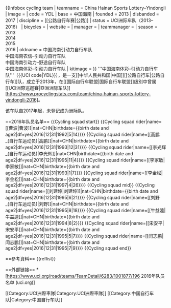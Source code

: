 {{Infobox cycling team
| teamname       = China Hainan Sports Lottery–Yindongli
| image          = 
| code           = YDL
| base           = 中国海南
| founded        = 2013
| disbanded      = 2017
| discipline     = [[公路自行车赛|公路]]
| status         = UCI洲际车队（2013–2016）
| bicycles       = 
| website        = 
| manager        = 
| teammanager    = 
| season         = 2013<br/>2014<br/>2015<br/>2016
| oldname        = 中国海南引动力自行车队<br/>中国海南农信–引动力自行车队<br/>中国海南引动力–野途自行车队<br/>中国海南体彩–引动力自行车队
| kitimage       = 
}}
'''中国海南体彩–引动力自行车队'''（{{UCI code|YDL}}），是一支[[中华人民共和国|中国]][[公路自行车|公路自行车]]队，成立于2013年，在[[国际自行车联盟|国际自行车联盟]]级別中曾属[[UCI洲際巡迴賽|亞洲洲际车队]]<ref>[https://www.procyclingstats.com/team/china-hainan-sports-lottery-yindongli-2016]</ref>。

该车队自2017年起，未登记成为洲际队。

==2016年队员名单==
{{Cycling squad start}}
{{Cycling squad rider|name=[[曹波|曹波]]|nat=CHN|birthdate={{birth date and age2|df=yes|2016|12|31|1992|5|14}}}}
{{Cycling squad rider|name=[[高鹏_(自行车运动员)|高鹏]]|nat=CHN|birthdate={{birth date and age2|df=yes|2016|12|31|1993|12|31}}}}
{{Cycling squad rider|name=[[李光辉_(自行车运动员)|李光辉]]|nat=CHN|birthdate={{birth date and age2|df=yes|2016|12|31|1995|11|4}}}}
{{Cycling squad rider|name=[[李家敏|李家敏]]|nat=CHN|birthdate={{birth date and age2|df=yes|2016|12|31|1993|1|7}}}}
{{Cycling squad rider|name=[[李金松|李金松]]|nat=CHN|birthdate={{birth date and age2|df=yes|2016|12|31|1997|4|26}}}}
{{Cycling squad mid}}
{{Cycling squad rider|name=[[刘建坤|刘建坤]]|nat=CHN|birthdate={{birth date and age2|df=yes|2016|12|31|1995|6|21}}}}
{{Cycling squad rider|name=[[刘野_(自行车运动员)|刘野]]|nat=CHN|birthdate={{birth date and age2|df=yes|2016|12|31|1995|8|18}}}}
{{Cycling squad rider|name=[[牛益逵|牛益逵]]|nat=CHN|birthdate={{birth date and age2|df=yes|2016|12|31|1994|8|2}}}}
{{Cycling squad rider|name=[[宋安平|宋安平]]|nat=CHN|birthdate={{birth date and age2|df=yes|2016|12|31|1995|5|7}}}}
{{Cycling squad rider|name=[[闫志鹏|闫志鹏]]|nat=CHN|birthdate={{birth date and age2|df=yes|2016|12|31|1995|7|9}}}}
{{Cycling squad end}}

==參考資料==
{{reflist}}

==外部链接==
*[https://www.uci.org/road/teams/TeamDetail/6283/1001877/196 2016年队员名单 (uci.org)]

[[Category:UCI洲際車隊|Category:UCI洲際車隊]]
[[Category:中国自行车队|Category:中国自行车队]]